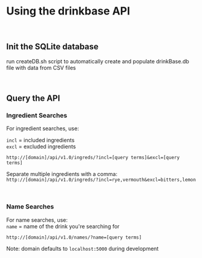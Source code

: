 # Using the drinkbase API

</br>

## Init the SQLite database

run createDB.sh script to automatically create and populate drinkBase.db file
with data from CSV files

</br>

## Query the API


### Ingredient Searches
For ingredient searches, use:

```incl``` = included ingredients</br>
```excl``` = excluded ingredients

```http://[domain]/api/v1.0/ingreds/?incl=[query terms]&excl=[query terms]```

Separate multiple ingredients with a comma:</br>
```http://[domain]/api/v1.0/ingreds/?incl=rye,vermouth&excl=bitters,lemon```

</br>

### Name Searches
For name searches, use:</br>
```name``` = name of the drink you're searching for

```http://[domain]/api/v1.0/names/?name=[query terms]```

Note: domain defaults to ```localhost:5000``` during development
